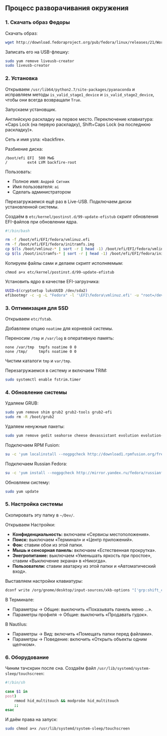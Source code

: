 ## Процесс разворачивания окружения

### 1. Скачать образ Федоры

Скачать образ:

```sh
wget http://download.fedoraproject.org/pub/fedora/linux/releases/21/Workstation/x86_64/iso/Fedora-Live-Workstation-x86_64-21-5.iso
```

Записать его на USB-флешку:

```sh
sudo yum remove liveusb-creator
sudo liveusb-creator
```

### 2. Установка

Открываем `/usr/lib64/python2.7/site-packages/pyanaconda` и исправляем методы
`is_valid_stage1_device` и `is_valid_stage2_device`, чтобы они всегда возвращали
`True`.

Запускаем установщик.

Английскую раскладку на первое место. Переключение клавиатура:
«Caps Lock (на первую раскладку), Shift+Caps Lock (на последнюю раскладку)».

Сеть и имя узла: «backfire».

Разбиение диска:

```
/boot/efi EFI  500 МиБ
/         ext4 LVM backfire-root
```

Пользовать:

* Полное имя: `Андрей Ситник`
* Имя пользователя: `ai`
* Сделать администратором

Перезагружаемся ещё раз в Live-USB. Подключаем диски установленной системы.

Создаём в `etc/kernel/postinst.d/99-update-efistub` скрипт обновления
EFI-файлов при обновлении ядра.

```sh
#!/bin/bash

rm -f /boot/efi/EFI/fedora/vmlinuz.efi
rm -f /boot/efi/EFI/fedora/initramfs.img
cp $(ls /boot/vmlinuz-* | sort -r | head -1) /boot/efi/EFI/fedora/vmlinuz.efi
cp $(ls /boot/initramfs-* | sort -r | head -1) /boot/efi/EFI/fedora/initramfs.img
```

Копируем файлы сами и делаем скрипт исполняемым:

```
chmod a+x etc/kernel/postinst.d/99-update-efistub
```

Установить ядро в качестве EFI-загрузчика:

```sh
UUID=$(cryptsetup luksUUID /dev/sda2)
efibootmgr -c -g -L "Fedora" -l '\EFI\fedora\vmlinuz.efi' -u "root=/dev/mapper/backfire-root rd.lvm.lv=backfire/root rd.luks.uuid=luks-$UUID ro rhgb quiet LANG=ru_RU.UTF-8 initrd=\EFI\fedora\initramfs.img"
```

### 3. Оптимизация для SSD

Открываем `etc/fstab`.

Добавляем опцию `noatime` для корневой системы.

Переносим `/tmp` и `/var/log` в оперативную память:

```
none /var/tmp  tmpfs noatime 0 0
none /tmp/     tmpfs noatime 0 0
```

Чистим каталоги `tmp` и `var/tmp`.

Перезагружаемся в систему и включаем TRIM:

```sh
sudo systemctl enable fstrim.timer
```

### 4. Обновление системы

Удаляем GRUB:

```sh
sudo yum remove shim grub2 grub2-tools grub2-efi
sudo rm -R /boot/grub2
```

Удаляем ненужные пакеты:

```sh
sudo yum remove gedit seahorse cheese devassistant evolution evolution-ews evolution-help bijiben rhythmbox shotwell gnome-boxes gnome-documents gnome-weather empathy vinagre brasero-libs desktop-backgrounds-basic orca gnome-contacts gnome-getting-started-docs gnome-shell-extension-* libreoffice-* setroubleshoot*
```

Подключаем RPM Fusion:

```sh
su -c 'yum localinstall --nogpgcheck http://download1.rpmfusion.org/free/fedora/rpmfusion-free-release-$(rpm -E %fedora).noarch.rpm http://download1.rpmfusion.org/nonfree/fedora/rpmfusion-nonfree-release-$(rpm -E %fedora).noarch.rpm'
```

Подключаем Russian Fedora:

```sh
su -c 'yum install --nogpgcheck http://mirror.yandex.ru/fedora/russianfedora/russianfedora/free/fedora/russianfedora-free-release-stable.noarch.rpm http://mirror.yandex.ru/fedora/russianfedora/russianfedora/nonfree/fedora/russianfedora-nonfree-release-stable.noarch.rpm http://mirror.yandex.ru/fedora/russianfedora/russianfedora/fixes/fedora/russianfedora-fixes-release-stable.noarch.rpm'
```

Обновляем систему:

```sh
sudo yum update
```

### 5. Настройка системы

Скопировать эту папку в `~/Dev/`.

Открываем Настройки:

* **Конфиденциальность:** включаем «Сервисы местоположения».
* **Поиск:** выключаем «Терминал» и «Центр приложений».
* **Фон:** ставим обои из этой папки.
* **Мышь и сенсорная панель:** включаем «Естественная прокрутка».
* **Энегропитание:** выключаем «Уменьшать яркость при простое»,
  ставим «Выключение экрана» в «Никогда».
* **Пользователи:** ставим аватарку из этой папки и «Автоматический вход».

Выставляем настройки клавиатуры:

```sh
dconf write /org/gnome/desktop/input-sources/xkb-options "['grp:shift_caps_switch', 'grp_led:caps', 'lv3:ralt_switch', 'misc:typo', 'nbsp:level3']"
```

В Терминале:

* Параметры → Общие: выключить «Показывать панель меню …».
* Параметры профиля → Общие: выключить «Продавать гудок».

В Nautilus:

* Параметры → Вид: включить «Помещать папки перед файлами».
* Параметры → Поведение: включить «Открыть объекты одним щелчком».

### 6. Оборудование

Чиним тачскрин после сна.
Создаём файл `/usr/lib/systemd/system-sleep/touchscreen`:

```sh
#!/bin/sh

case $1 in
post)
    rmmod hid_multitouch && modprobe hid_multitouch
    ;;
esac
```

И даём права на запуск:

```sh
sudo chmod a+x /usr/lib/systemd/system-sleep/touchscreen
```

